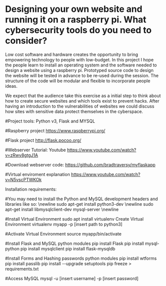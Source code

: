# Designing your own website and running it on a raspberry pi. What cybersecurity tools do you need to consider?
Low cost software and hardware creates the opportunity to bring empowering technology to people with low-budget. In this project I hope the people  learn to install an operating system and the software needed to design a website using a raspberry pi. Prototyped source code to design the website will be tested in advance to be re-used during the session. The structure of the code will be modular and flexible to incorporate people ideas.

We expect that the audience take this exercise as a initial step to think about how to create secure websites and which tools exist to prevent hacks.  After having an introduction to the vulnerabilities of  websites we could discuss how sites with sensitive data protect themselves in the cyberspace.

#Project tools: Python v3, Flask and MYSQL


#Raspberry project
https://www.raspberrypi.org/

#Flask project
http://flask.pocoo.org/

#Webserver Tutorial: 
Youtube
https://www.youtube.com/watch?v=zRwy8gtgJ1A

#Download webserver code:
https://github.com/bradtraversy/myflaskapp

#Virtual enviroment explanation
https://www.youtube.com/watch?v=N5vscPTWKOk

Installation requirements:

#You may need to install the Python and MySQL development headers and libraries like so: \newline
sudo apt-get install python3-dev \newline
sudo apt-get install  libmysqlclient-dev  mysql-server \newline


#Install Virtual Environment
sudo apt install virtualenv
Create Virtual Environment
virtualenv   myapp  -p [insert path to python3]

#Activate Virtual Environment
source myapp/bin/activate

#Install Flask and MySQL python modules
pip install Flask
pip install mysql-python
pip install mysqlclient
pip install flask-mysqldb

#Install Forms and Hashing passwords python modules
pip install wtforms
pip install passlib
pip install --upgrade setuptools
pip freeze > requirements.txt


#Access MySQL
mysql -u [insert username] -p [insert password]







